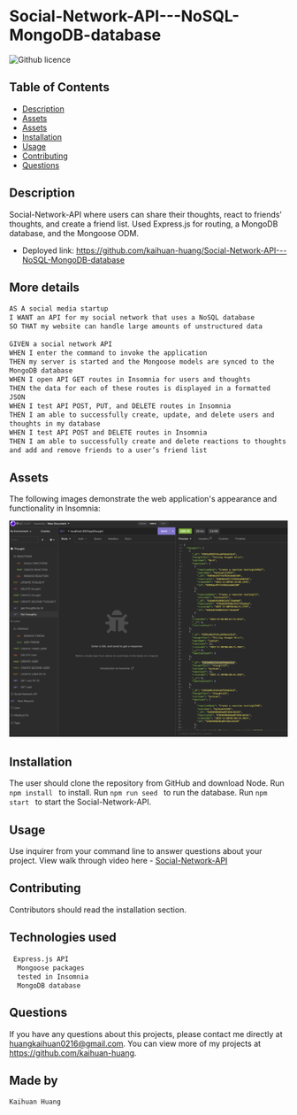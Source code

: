 # Social-Network-API---NoSQL-MongoDB-database
![Github licence](https://img.shields.io/badge/license-MIT-blue.svg)

## Table of Contents
* [Description](#description)
* [Assets](#assets)
* [Assets](#assets)
* [Installation](#installation)
* [Usage](#usage)
* [Contributing](#contributing)
* [Questions](#questions)

## Description
Social-Network-API where users can share their thoughts, react to friends’ thoughts, and create a friend list. Used Express.js for routing, a MongoDB database, and the Mongoose ODM.

- Deployed link: https://github.com/kaihuan-huang/Social-Network-API---NoSQL-MongoDB-database


## More details
```
AS A social media startup
I WANT an API for my social network that uses a NoSQL database
SO THAT my website can handle large amounts of unstructured data

GIVEN a social network API
WHEN I enter the command to invoke the application
THEN my server is started and the Mongoose models are synced to the MongoDB database
WHEN I open API GET routes in Insomnia for users and thoughts
THEN the data for each of these routes is displayed in a formatted JSON
WHEN I test API POST, PUT, and DELETE routes in Insomnia
THEN I am able to successfully create, update, and delete users and thoughts in my database
WHEN I test API POST and DELETE routes in Insomnia
THEN I am able to successfully create and delete reactions to thoughts and add and remove friends to a user’s friend list
```
## Assets

The following images demonstrate the web application's appearance and functionality in Insomnia:

![insomnia](images/example.png)



## Installation 
The user should clone the repository from GitHub and download Node. 
Run `npm install ` to install.
Run `npm run seed ` to run the database.
Run `npm start ` to start the Social-Network-API.

## Usage 
Use inquirer from your command line to answer questions about your project.
View walk through video here - [Social-Network-API](https://drive.google.com/file/d/12znJ6sDKhQ9DofFNqYRLyCe7J4V3H7to/view)<br>


## Contributing 
Contributors should read the installation section. 

## Technologies used

```
 Express.js API 
  Mongoose packages
  tested in Insomnia
  MongoDB database
```
## Questions
If you have any questions about this projects, please contact me directly at huangkaihuan0216@gmail.com. You can view more of my projects at https://github.com/kaihuan-huang.

## Made by 
```
Kaihuan Huang

```